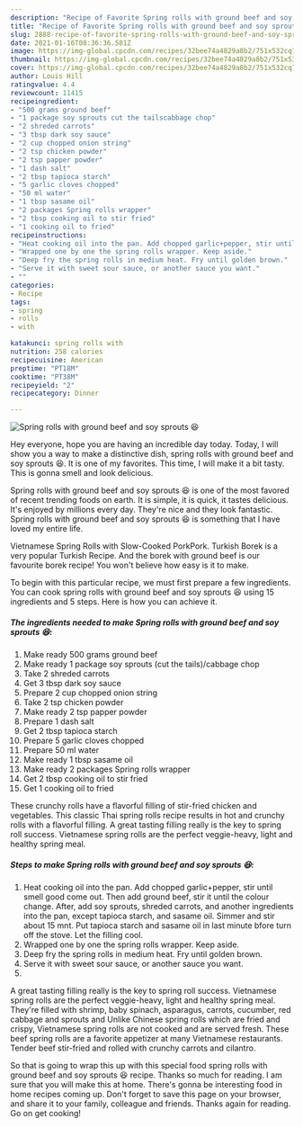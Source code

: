 ```yaml
---
description: "Recipe of Favorite Spring rolls with ground beef and soy sprouts 😆"
title: "Recipe of Favorite Spring rolls with ground beef and soy sprouts 😆"
slug: 2888-recipe-of-favorite-spring-rolls-with-ground-beef-and-soy-sprouts
date: 2021-01-16T08:36:36.581Z
image: https://img-global.cpcdn.com/recipes/32bee74a4829a8b2/751x532cq70/spring-rolls-with-ground-beef-and-soy-sprouts-😆-recipe-main-photo.jpg
thumbnail: https://img-global.cpcdn.com/recipes/32bee74a4829a8b2/751x532cq70/spring-rolls-with-ground-beef-and-soy-sprouts-😆-recipe-main-photo.jpg
cover: https://img-global.cpcdn.com/recipes/32bee74a4829a8b2/751x532cq70/spring-rolls-with-ground-beef-and-soy-sprouts-😆-recipe-main-photo.jpg
author: Louis Hill
ratingvalue: 4.4
reviewcount: 11415
recipeingredient:
- "500 grams ground beef"
- "1 package soy sprouts cut the tailscabbage chop"
- "2 shreded carrots"
- "3 tbsp dark soy sauce"
- "2 cup chopped onion string"
- "2 tsp chicken powder"
- "2 tsp papper powder"
- "1 dash salt"
- "2 tbsp tapioca starch"
- "5 garlic cloves chopped"
- "50 ml water"
- "1 tbsp sasame oil"
- "2 packages Spring rolls wrapper"
- "2 tbsp cooking oil to stir fried"
- "1 cooking oil to fried"
recipeinstructions:
- "Heat cooking oil into the pan. Add chopped garlic+pepper, stir until smell good come out. Then add ground beef, stir it until the colour change. After, add soy sprouts, shreded carrots, and another ingredients into the pan, except tapioca starch, and sasame oil. Simmer and stir about 15 mnt. Put tapioca starch and sasame oil in last minute bfore turn off the stove. Let the filling cool."
- "Wrapped one by one the spring rolls wrapper. Keep aside."
- "Deep fry the spring rolls in medium heat. Fry until golden brown."
- "Serve it with sweet sour sauce, or another sauce you want."
- ""
categories:
- Recipe
tags:
- spring
- rolls
- with

katakunci: spring rolls with 
nutrition: 258 calories
recipecuisine: American
preptime: "PT18M"
cooktime: "PT38M"
recipeyield: "2"
recipecategory: Dinner

---
```



![Spring rolls with ground beef and soy sprouts 😆](https://img-global.cpcdn.com/recipes/32bee74a4829a8b2/751x532cq70/spring-rolls-with-ground-beef-and-soy-sprouts-😆-recipe-main-photo.jpg)

Hey everyone, hope you are having an incredible day today. Today, I will show you a way to make a distinctive dish, spring rolls with ground beef and soy sprouts 😆. It is one of my favorites. This time, I will make it a bit tasty. This is gonna smell and look delicious.

Spring rolls with ground beef and soy sprouts 😆 is one of the most favored of recent trending foods on earth. It is simple, it is quick, it tastes delicious. It's enjoyed by millions every day. They're nice and they look fantastic. Spring rolls with ground beef and soy sprouts 😆 is something that I have loved my entire life.

Vietnamese Spring Rolls with Slow-Cooked PorkPork. Turkish Borek is a very popular Turkish Recipe. And the borek with ground beef is our favourite borek recipe! You won&#39;t believe how easy is it to make.


To begin with this particular recipe, we must first prepare a few ingredients. You can cook spring rolls with ground beef and soy sprouts 😆 using 15 ingredients and 5 steps. Here is how you can achieve it.

<!--inarticleads1-->

##### The ingredients needed to make Spring rolls with ground beef and soy sprouts 😆:

1. Make ready 500 grams ground beef
1. Make ready 1 package soy sprouts (cut the tails)/cabbage chop
1. Take 2 shreded carrots
1. Get 3 tbsp dark soy sauce
1. Prepare 2 cup chopped onion string
1. Take 2 tsp chicken powder
1. Make ready 2 tsp papper powder
1. Prepare 1 dash salt
1. Get 2 tbsp tapioca starch
1. Prepare 5 garlic cloves chopped
1. Prepare 50 ml water
1. Make ready 1 tbsp sasame oil
1. Make ready 2 packages Spring rolls wrapper
1. Get 2 tbsp cooking oil to stir fried
1. Get 1 cooking oil to fried


These crunchy rolls have a flavorful filling of stir-fried chicken and vegetables. This classic Thai spring rolls recipe results in hot and crunchy rolls with a flavorful filling. A great tasting filling really is the key to spring roll success. Vietnamese spring rolls are the perfect veggie-heavy, light and healthy spring meal. 

<!--inarticleads2-->

##### Steps to make Spring rolls with ground beef and soy sprouts 😆:

1. Heat cooking oil into the pan. Add chopped garlic+pepper, stir until smell good come out. Then add ground beef, stir it until the colour change. After, add soy sprouts, shreded carrots, and another ingredients into the pan, except tapioca starch, and sasame oil. Simmer and stir about 15 mnt. Put tapioca starch and sasame oil in last minute bfore turn off the stove. Let the filling cool.
1. Wrapped one by one the spring rolls wrapper. Keep aside.
1. Deep fry the spring rolls in medium heat. Fry until golden brown.
1. Serve it with sweet sour sauce, or another sauce you want.
1. 


A great tasting filling really is the key to spring roll success. Vietnamese spring rolls are the perfect veggie-heavy, light and healthy spring meal. They&#39;re filled with shrimp, baby spinach, asparagus, carrots, cucumber, red cabbage and sprouts and Unlike Chinese spring rolls which are fried and crispy, Vietnamese spring rolls are not cooked and are served fresh. These beef spring rolls are a favorite appetizer at many Vietnamese restaurants. Tender beef stir-fried and rolled with crunchy carrots and cilantro. 

So that is going to wrap this up with this special food spring rolls with ground beef and soy sprouts 😆 recipe. Thanks so much for reading. I am sure that you will make this at home. There's gonna be interesting food in home recipes coming up. Don't forget to save this page on your browser, and share it to your family, colleague and friends. Thanks again for reading. Go on get cooking!
